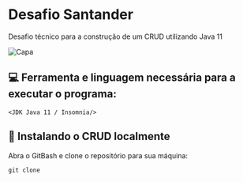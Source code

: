 # Desafio Santander
Desafio técnico para a construção de um CRUD utilizando Java 11

<img src="https://www.santander.co.uk/themes/custom/santander_web18/logo.svg" alt="Capa">

## 💻 Ferramenta e linguagem necessária para a executar o programa:  
`<JDK Java 11 / Insomnia/>`  

## 🚀 Instalando o CRUD localmente

Abra o GitBash e clone o repositório para sua máquina:  
```
git clone 
```